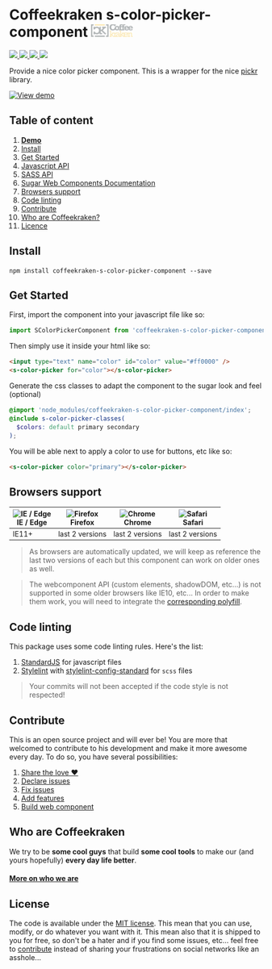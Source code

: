 # Coffeekraken s-color-picker-component <img src=".resources/coffeekraken-logo.jpg" height="25px" />

<p>
	<!-- <a href="https://travis-ci.org/coffeekraken/s-color-picker-component">
		<img src="https://img.shields.io/travis/coffeekraken/s-color-picker-component.svg?style=flat-square" />
	</a> -->
	<a href="https://www.npmjs.com/package/coffeekraken-s-color-picker-component">
		<img src="https://img.shields.io/npm/v/coffeekraken-s-color-picker-component.svg?style=flat-square" />
	</a>
	<a href="https://github.com/coffeekraken/s-color-picker-component/blob/master/LICENSE.txt">
		<img src="https://img.shields.io/npm/l/coffeekraken-s-color-picker-component.svg?style=flat-square" />
	</a>
	<!-- <a href="https://github.com/coffeekraken/s-color-picker-component">
		<img src="https://img.shields.io/npm/dt/coffeekraken-s-color-picker-component.svg?style=flat-square" />
	</a>
	<a href="https://github.com/coffeekraken/s-color-picker-component">
		<img src="https://img.shields.io/github/forks/coffeekraken/s-color-picker-component.svg?style=social&label=Fork&style=flat-square" />
	</a>
	<a href="https://github.com/coffeekraken/s-color-picker-component">
		<img src="https://img.shields.io/github/stars/coffeekraken/s-color-picker-component.svg?style=social&label=Star&style=flat-square" />
	</a> -->
	<a href="https://twitter.com/coffeekrakenio">
		<img src="https://img.shields.io/twitter/url/http/coffeekrakenio.svg?style=social&style=flat-square" />
	</a>
	<a href="http://coffeekraken.io">
		<img src="https://img.shields.io/twitter/url/http/shields.io.svg?style=flat-square&label=coffeekraken.io&colorB=f2bc2b&style=flat-square" />
	</a>
</p>

Provide a nice color picker component. This is a wrapper for the nice [pickr](https://github.com/Simonwep/pickr) library.

[![View demo](http://components.coffeekraken.io/assets/img/view-demo.png)](http://components.coffeekraken.io/app/s-color-picker-component)

## Table of content

1. **[Demo](http://components.coffeekraken.io/app/s-color-picker-component)**
2. [Install](#readme-install)
3. [Get Started](#readme-get-started)
4. [Javascript API](doc/js)
5. [SASS API](doc/sass)
6. [Sugar Web Components Documentation](https://github.com/coffeekraken/sugar/blob/master/doc/webcomponent.md)
7. [Browsers support](#readme-browsers-support)
8. [Code linting](#readme-code-linting)
9. [Contribute](#readme-contribute)
10. [Who are Coffeekraken?](#readme-who-are-coffeekraken)
11. [Licence](#readme-license)

<a name="readme-install"></a>
## Install

```
npm install coffeekraken-s-color-picker-component --save
```

<a name="readme-get-started"></a>
## Get Started

First, import the component into your javascript file like so:

```js
import SColorPickerComponent from 'coffeekraken-s-color-picker-component'
```

Then simply use it inside your html like so:

```html
<input type="text" name="color" id="color" value="#ff0000" />
<s-color-picker for="color"></s-color-picker>
```

Generate the css classes to adapt the component to the sugar look and feel (optional)

```scss
@import 'node_modules/coffeekraken-s-color-picker-component/index';
@include s-color-picker-classes(
  $colors: default primary secondary
);
```

You will be able next to apply a color to use for buttons, etc like so:

```html
<s-color-picker color="primary"></s-color-picker>
```

<a id="readme-browsers-support"></a>
## Browsers support

| <img src="https://raw.githubusercontent.com/godban/browsers-support-badges/master/src/images/edge.png" alt="IE / Edge" width="16px" height="16px" /></br>IE / Edge | <img src="https://raw.githubusercontent.com/godban/browsers-support-badges/master/src/images/firefox.png" alt="Firefox" width="16px" height="16px" /></br>Firefox | <img src="https://raw.githubusercontent.com/godban/browsers-support-badges/master/src/images/chrome.png" alt="Chrome" width="16px" height="16px" /></br>Chrome | <img src="https://raw.githubusercontent.com/godban/browsers-support-badges/master/src/images/safari.png" alt="Safari" width="16px" height="16px" /></br>Safari |
| --------- | --------- | --------- | --------- |
| IE11+ | last 2 versions| last 2 versions| last 2 versions

> As browsers are automatically updated, we will keep as reference the last two versions of each but this component can work on older ones as well.

> The webcomponent API (custom elements, shadowDOM, etc...) is not supported in some older browsers like IE10, etc... In order to make them work, you will need to integrate the [corresponding polyfill](https://www.webcomponents.org/polyfills).

<a id="readme-code-linting"></a>
##  Code linting

This package uses some code linting rules. Here's the list:

1. [StandardJS](https://standardjs.com/) for javascript files
2. [Stylelint](https://github.com/stylelint/stylelint) with [stylelint-config-standard](https://github.com/stylelint/stylelint-config-standard) for `scss` files

> Your commits will not been accepted if the code style is not respected!

<a id="readme-contribute"></a>
## Contribute

This is an open source project and will ever be! You are more that welcomed to contribute to his development and make it more awesome every day.
To do so, you have several possibilities:

1. [Share the love ❤️](https://github.com/Coffeekraken/coffeekraken/blob/master/contribute.md#contribute-share-the-love)
2. [Declare issues](https://github.com/Coffeekraken/coffeekraken/blob/master/contribute.md#contribute-declare-issues)
3. [Fix issues](https://github.com/Coffeekraken/coffeekraken/blob/master/contribute.md#contribute-fix-issues)
4. [Add features](https://github.com/Coffeekraken/coffeekraken/blob/master/contribute.md#contribute-add-features)
5. [Build web component](https://github.com/Coffeekraken/coffeekraken/blob/master/contribute.md#contribute-build-web-component)

<a id="readme-who-are-coffeekraken"></a>
## Who are Coffeekraken

We try to be **some cool guys** that build **some cool tools** to make our (and yours hopefully) **every day life better**.  

#### [More on who we are](https://github.com/Coffeekraken/coffeekraken/blob/master/who-are-we.md)

<a id="readme-license"></a>
## License

The code is available under the [MIT license](LICENSE.txt). This mean that you can use, modify, or do whatever you want with it. This mean also that it is shipped to you for free, so don't be a hater and if you find some issues, etc... feel free to [contribute](https://github.com/Coffeekraken/coffeekraken/blob/master/contribute.md) instead of sharing your frustrations on social networks like an asshole...
